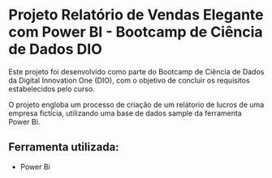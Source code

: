 # Projeto Relatório de Vendas Elegante com Power BI  - Bootcamp de Ciência de Dados DIO
Este projeto foi desenvolvido como parte do Bootcamp de Ciência de Dados da Digital Innovation One (DIO), com o objetivo de concluir os requisitos estabelecidos pelo curso.

O projeto engloba um processo de criação de um relátorio de lucros de uma empresa fictícia, utilizando uma base de dados sample da ferramenta Power Bi. 


## Ferramenta utilizada:
- Power Bi
